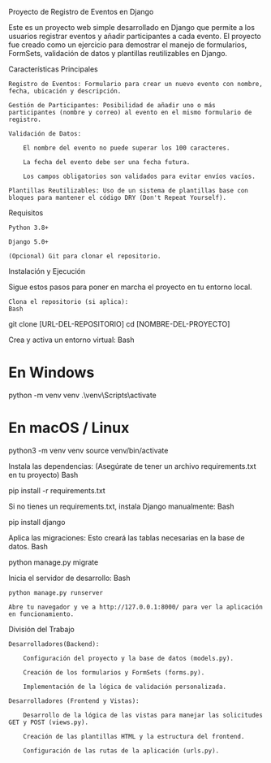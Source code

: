 Proyecto de Registro de Eventos en Django

Este es un proyecto web simple desarrollado en Django que permite a los usuarios registrar eventos y añadir participantes a cada evento. El proyecto fue creado como un ejercicio para demostrar el manejo de formularios, FormSets, validación de datos y plantillas reutilizables en Django.

Características Principales

    Registro de Eventos: Formulario para crear un nuevo evento con nombre, fecha, ubicación y descripción.

    Gestión de Participantes: Posibilidad de añadir uno o más participantes (nombre y correo) al evento en el mismo formulario de registro.

    Validación de Datos:

        El nombre del evento no puede superar los 100 caracteres.

        La fecha del evento debe ser una fecha futura.

        Los campos obligatorios son validados para evitar envíos vacíos.

    Plantillas Reutilizables: Uso de un sistema de plantillas base con bloques para mantener el código DRY (Don't Repeat Yourself).

Requisitos

    Python 3.8+

    Django 5.0+

    (Opcional) Git para clonar el repositorio.

Instalación y Ejecución

Sigue estos pasos para poner en marcha el proyecto en tu entorno local.

    Clona el repositorio (si aplica):
    Bash

git clone [URL-DEL-REPOSITORIO]
cd [NOMBRE-DEL-PROYECTO]

Crea y activa un entorno virtual:
Bash

# En Windows
python -m venv venv
.\venv\Scripts\activate

# En macOS / Linux
python3 -m venv venv
source venv/bin/activate

Instala las dependencias:
(Asegúrate de tener un archivo requirements.txt en tu proyecto)
Bash

pip install -r requirements.txt

Si no tienes un requirements.txt, instala Django manualmente:
Bash

pip install django

Aplica las migraciones:
Esto creará las tablas necesarias en la base de datos.
Bash

python manage.py migrate

Inicia el servidor de desarrollo:
Bash

    python manage.py runserver

    Abre tu navegador y ve a http://127.0.0.1:8000/ para ver la aplicación en funcionamiento.

División del Trabajo


    Desarrolladores(Backend):

        Configuración del proyecto y la base de datos (models.py).

        Creación de los formularios y FormSets (forms.py).

        Implementación de la lógica de validación personalizada.

    Desarrolladores (Frontend y Vistas):

        Desarrollo de la lógica de las vistas para manejar las solicitudes GET y POST (views.py).

        Creación de las plantillas HTML y la estructura del frontend.

        Configuración de las rutas de la aplicación (urls.py).

